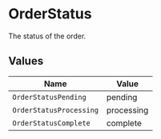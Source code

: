 # OrderStatus

The status of the order.


## Values

| Name                    | Value                   |
| ----------------------- | ----------------------- |
| `OrderStatusPending`    | pending                 |
| `OrderStatusProcessing` | processing              |
| `OrderStatusComplete`   | complete                |